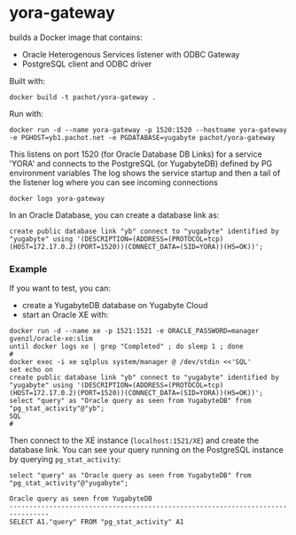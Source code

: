 # yora-gateway

builds a Docker image that contains:
- Oracle Heterogenous Services listener with ODBC Gateway
- PostgreSQL client and ODBC driver

Built with:
```
docker build -t pachot/yora-gateway .
```
Run with:
```
docker run -d --name yora-gateway -p 1520:1520 --hostname yora-gateway -e PGHOST=yb1.pachot.net -e PGDATABASE=yugabyte pachot/yora-gateway
```
This listens on port 1520 (for Oracle Database DB Links) for a service 'YORA' and connects to the PostgreSQL (or YugabyteDB) defined by PG environment variables
The log shows the service startup and then a tail of the listener log where you can see incoming connections
```
docker logs yora-gateway
```

In an Oracle Database, you can create a database link as:
```
create public database link "yb" connect to "yugabyte" identified by "yugabyte" using '(DESCRIPTION=(ADDRESS=(PROTOCOL=tcp)(HOST=172.17.0.2)(PORT=1520))(CONNECT_DATA=(SID=YORA))(HS=OK))';
```

### Example

If you want to test, you can:
- create a YugabyteDB database on Yugabyte Cloud
- start an Oracle XE with:
```
docker run -d --name xe -p 1521:1521 -e ORACLE_PASSWORD=manager gvenzl/oracle-xe:slim
until docker logs xe | grep "Completed" ; do sleep 1 ; done
#
docker exec -i xe sqlplus system/manager @ /dev/stdin <<'SQL'
set echo on
create public database link "yb" connect to "yugabyte" identified by "yugabyte" using '(DESCRIPTION=(ADDRESS=(PROTOCOL=tcp)(HOST=172.17.0.2)(PORT=1520))(CONNECT_DATA=(SID=YORA))(HS=OK))';
select "query" as "Oracle query as seen from YugabyteDB" from "pg_stat_activity"@"yb";
SQL
#
```
Then connect to the XE instance (`localhost:1521/XE`) and create the database link.
You can see your query running on the PostgreSQL instance by querying `pg_stat_activity`:
```
select "query" as "Oracle query as seen from YugabyteDB" from "pg_stat_activity"@"yugabyte";

Oracle query as seen from YugabyteDB
--------------------------------------------------------------------------------
SELECT A1."query" FROM "pg_stat_activity" A1
```

